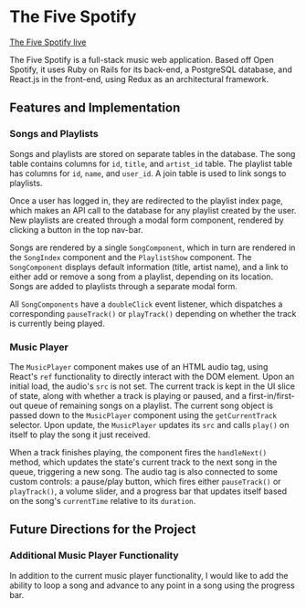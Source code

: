 # The Five Spotify

[The Five Spotify live](https://thefivespotify.herokuapp.com)

The Five Spotify is a full-stack music web application. Based off Open Spotify, it uses Ruby on Rails for its back-end, a PostgreSQL database, and React.js in the front-end, using Redux as an architectural framework.

## Features and Implementation

### Songs and Playlists

Songs and playlists are stored on separate tables in the database. The song table contains columns for `id`, `title`, and `artist_id` table. The playlist table has columns for `id`, `name`, and `user_id`. A join table is used to link songs to playlists.

Once a user has logged in, they are redirected to the playlist index page, which makes an API call to the database for any playlist created by the user. New playlists are created through a modal form component, rendered by clicking a button in the top nav-bar.

Songs are rendered by a single `SongComponent`, which in turn are rendered in the `SongIndex` component and the `PlaylistShow` component. The `SongComponent` displays default information (title, artist name), and a link to either add or remove a song from a playlist, depending on its location. Songs are added to playlists through a separate modal form.

All `SongComponents` have a `doubleClick` event listener, which dispatches a corresponding `pauseTrack()` or `playTrack()` depending on whether the track is currently being played.

### Music Player

The `MusicPlayer` component makes use of an HTML audio tag, using React's `ref` functionality to directly interact with the DOM element. Upon an initial load, the audio's `src` is not set. The current track is kept in the UI slice of state, along with whether a track is playing or paused, and a first-in/first-out queue of remaining songs on a playlist. The current song object is passed down to the `MusicPlayer` component using the `getCurrentTrack` selector. Upon update, the `MusicPlayer` updates its `src` and calls `play()` on itself to play the song it just received.

When a track finishes playing, the component fires the `handleNext()` method, which updates the state's current track to the next song in the queue, triggering a new song. The audio tag is also connected to some custom controls: a pause/play button, which fires either `pauseTrack()` or `playTrack()`, a volume slider, and a progress bar that updates itself based on the song's `currentTime` relative to its `duration`.

## Future Directions for the Project

### Additional Music Player Functionality

In addition to the current music player functionality, I would like to add the ability to loop a song and advance to any point in a song using the progress bar.
